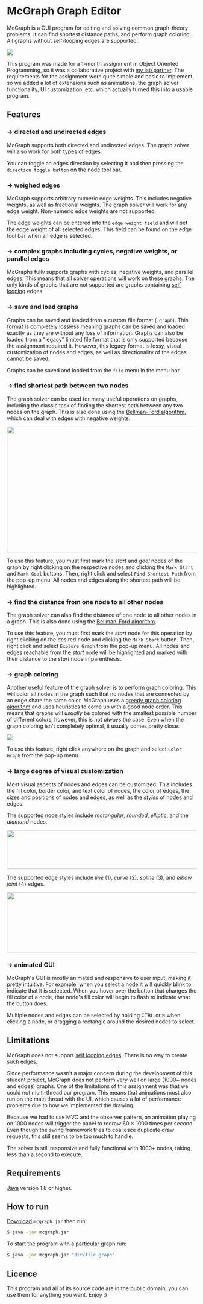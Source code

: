# McGraph Graph Editor

McGraph is a GUI program for editing and solving common graph-theory problems. It can find shortest distance paths, and perform graph coloring. All graphs without self-looping edges are supported.

![](screenshots/sociogram.png)

This program was made for a 1-month assignment in Object Oriented Programming, so it was a collaborative project with [my lab partner](https://github.com/janaheit). The requirements for the assignment were quite simple and basic to implement, so we added a lot of extensions such as animations, the graph solver functionality, UI customization, etc. which actually turned this into a usable program.

## Features

### → directed and undirected edges

McGraph supports both directed and undirected edges. The graph solver will also work for both types of edges. 

You can toggle an edges direction by selecting it and then pressing the `direction toggle button` on the node tool bar.

### → weighed edges

McGraph supports arbitrary numeric edge weights. This includes negative weights, as well as fractional weights. The graph solver will work for any edge weight. Non-numeric edge weights are not supported.

The edge weights can be entered into the `edge weight field` and will set the edge weight of all selected edges. This field can be found on the edge tool bar when an edge is selected.

### → complex graphs including cycles, negative weights, or parallel edges

McGraphs fully supports graphs with cycles, negative weights, and parallel edges. This means that all solver operations will work on these graphs. The only kinds of graphs that are not supported are graphs containing [self looping](https://en.wikipedia.org/wiki/Loop_(graph_theory)) edges.

### → save and load graphs

Graphs can be saved and loaded from a custom file format (`.graph`). This format is completely lossless meaning graphs can be saved and loaded exactly as they are without any loss of information. Graphs can also be loaded from a "legacy" limited file format that is only supported because the assignment required it. However, this legacy format is lossy, visual customization of nodes and edges, as well as directionality of the edges cannot be saved.

Graphs can be saved and loaded from the `file` menu in the menu bar.

### → find shortest path between two nodes

The graph solver can be used for many useful operations on graphs, including the classic task of finding the shortest path between any two nodes on the graph. This is also done using the [Bellman-Ford algorithm](https://en.wikipedia.org/wiki/Bellman%E2%80%93Ford_algorithm), which can deal with edges with negative weights.

<p align="center">
  <img width="720" height="333" src="screenshots/shortest-path.png">
</p>

To use this feature, you must first mark the _start_ and _goal_ nodes of the graph by right clicking on the respective nodes and clicking the `Mark Start` and `Mark Goal` buttons. Then, right click and select `Find Shortest Path` from the pop-up menu. All nodes and edges along the shortest path will be highlighted. 

### → find the distance from one node to all other nodes

The graph solver can also find the distance of one node to all other nodes in a graph. This is also done using the [Bellman-Ford algorithm](https://en.wikipedia.org/wiki/Bellman%E2%80%93Ford_algorithm).

To use this feature, you must first mark the _start_ node for this operation by right clicking on the desired node and clicking the `Mark Start` button. Then, right click and select `Explore Graph` from the pop-up menu. All nodes and edges reachable from the _start_ node will be highlighted and marked with their distance to the _start_ node in parenthesis. 

### → graph coloring

Another useful feature of the graph solver is to perform [graph coloring](https://en.wikipedia.org/wiki/Graph_coloring). This will color all nodes in the graph such that no nodes that are connected by an edge share the same color. McGraph uses a [greedy graph coloring algorithm](https://en.wikipedia.org/wiki/Greedy_coloring) and uses heuristics to come up with a good node order. This means that graphs will _usually_ be colored with the smallest possible number of different colors, however, this is not _always_ the case. Even when the graph coloring isn't completely optimal, it usually comes pretty close.

![](screenshots/usa.png)

To use this feature, right click anywhere on the graph and select `Color Graph` from the pop-up menu.

### → large degree of visual customization

Most visual aspects of nodes and edges can be customized. This includes the fill color, border color, and text color of nodes, the color of edges, the sizes and positions of nodes and edges, as well as the _styles_ of nodes and edges. 

The supported node styles include _rectangular_, _rounded_, _elliptic_, and the _diamond_ nodes.

<p align="center">
  <img width="593" height="103" src="screenshots/node-styles.png">
</p>

The supported edge styles include _line_ (1), _curve_ (2), _spline_ (3), and _elbow joint_ (4) edges.

<p align="center">
  <img width="593" height="159" src="screenshots/edge-styles.png">
</p>

### → animated GUI

McGraph's GUI is mostly animated and responsive to user input, making it pretty intuitive. For example, when you select a node it will quickly blink to indicate that it is selected. When you hover over the button that changes the fill color of a node, that node's fill color will begin to flash to indicate what the button does.

Multiple nodes and edges can be selected by holding <kbd>CTRL</kbd> or <kbd>⌘</kbd> when clicking a node, or dragging a rectangle around the desired nodes to select. 

## Limitations

McGraph does not support [self looping edges](https://en.wikipedia.org/wiki/Loop_(graph_theory)). There is no way to create such edges.

Since performance wasn't a major concern during the development of this student project, McGraph does not perform very well on large (1000+ nodes and edges) graphs. One of the limitations of this assignment was that we could not multi-thread our program. This means that animations must also run on the main thread with the UI, which causes a lot of performance problems due to how we implemented the drawing.

Because we had to use MVC and the observer pattern, an animation playing on 1000 nodes will trigger the panel to redraw 60 × 1000 times per second. Even though the swing framework tries to coallesce duplicate draw requests, this still seems to be too much to handle.

The solver is still responsive and fully functional with 1000+ nodes, taking less than a second to execute.

## Requirements

[Java](https://www.java.com/en/download/) version 1.8 or higher.

## How to run

[Download]() `mcgraph.jar` then run: 

```bash
$ java -jar mcgraph.jar
```

To start the program with a particular graph run:

```bash
$ java -jar mcgraph.jar "dir/file.graph"
```

## Licence

This program and all of its source code are in the public domain, you can use them for anything you want. Enjoy :)

